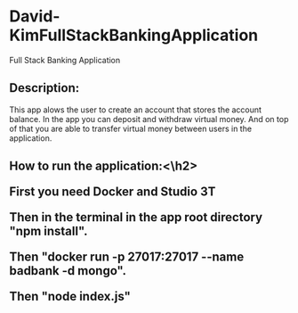 # David-KimFullStackBankingApplication

Full Stack Banking Application

<h2>Description:</h2>

This app alows the user to create an account that stores the account balance. In the app you can deposit and withdraw virtual money. And on top of that you are able to transfer virtual money between users in the application.


<h2>How to run the application:<\h2>

First you need Docker and Studio 3T  

Then in the terminal in the app root directory "npm install".

Then "docker run -p 27017:27017 --name badbank -d mongo".

Then "node index.js"




